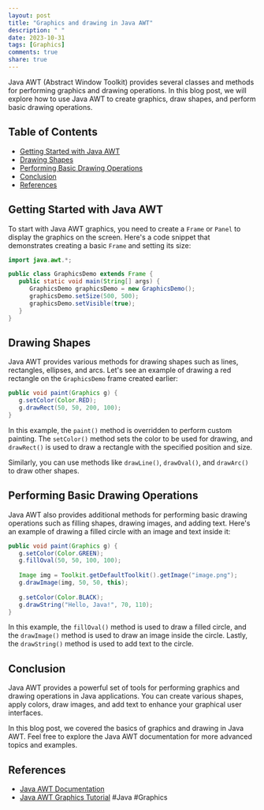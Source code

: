 ```yaml
---
layout: post
title: "Graphics and drawing in Java AWT"
description: " "
date: 2023-10-31
tags: [Graphics]
comments: true
share: true
---
```


Java AWT (Abstract Window Toolkit) provides several classes and methods for performing graphics and drawing operations. In this blog post, we will explore how to use Java AWT to create graphics, draw shapes, and perform basic drawing operations.

## Table of Contents
- [Getting Started with Java AWT](#getting-started-with-java-awt)
- [Drawing Shapes](#drawing-shapes)
- [Performing Basic Drawing Operations](#performing-basic-drawing-operations)
- [Conclusion](#conclusion)
- [References](#references)

## Getting Started with Java AWT

To start with Java AWT graphics, you need to create a `Frame` or `Panel` to display the graphics on the screen. Here's a code snippet that demonstrates creating a basic `Frame` and setting its size:

```java
import java.awt.*;

public class GraphicsDemo extends Frame {
   public static void main(String[] args) {
      GraphicsDemo graphicsDemo = new GraphicsDemo();
      graphicsDemo.setSize(500, 500);
      graphicsDemo.setVisible(true);
   }
}
```

## Drawing Shapes

Java AWT provides various methods for drawing shapes such as lines, rectangles, ellipses, and arcs. Let's see an example of drawing a red rectangle on the `GraphicsDemo` frame created earlier:

```java
public void paint(Graphics g) {
   g.setColor(Color.RED);
   g.drawRect(50, 50, 200, 100);
}
```

In this example, the `paint()` method is overridden to perform custom painting. The `setColor()` method sets the color to be used for drawing, and `drawRect()` is used to draw a rectangle with the specified position and size.

Similarly, you can use methods like `drawLine()`, `drawOval()`, and `drawArc()` to draw other shapes.

## Performing Basic Drawing Operations

Java AWT also provides additional methods for performing basic drawing operations such as filling shapes, drawing images, and adding text. Here's an example of drawing a filled circle with an image and text inside it:

```java
public void paint(Graphics g) {
   g.setColor(Color.GREEN);
   g.fillOval(50, 50, 100, 100);
   
   Image img = Toolkit.getDefaultToolkit().getImage("image.png");
   g.drawImage(img, 50, 50, this);
   
   g.setColor(Color.BLACK);
   g.drawString("Hello, Java!", 70, 110);
}
```

In this example, the `fillOval()` method is used to draw a filled circle, and the `drawImage()` method is used to draw an image inside the circle. Lastly, the `drawString()` method is used to add text to the circle.

## Conclusion

Java AWT provides a powerful set of tools for performing graphics and drawing operations in Java applications. You can create various shapes, apply colors, draw images, and add text to enhance your graphical user interfaces.

In this blog post, we covered the basics of graphics and drawing in Java AWT. Feel free to explore the Java AWT documentation for more advanced topics and examples.

## References
- [Java AWT Documentation](https://docs.oracle.com/en/java/javase/14/docs/api/java.desktop/java/awt/package-summary.html)
- [Java AWT Graphics Tutorial](https://www.javatpoint.com/java-awt) #Java #Graphics